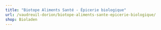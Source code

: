 ```yaml
---
title: "Biotope Aliments Santé - Épicerie biologique"
url: /vaudreuil-dorion/biotope-aliments-sante-epicerie-biologique/
shop: Bioladen
---
```

